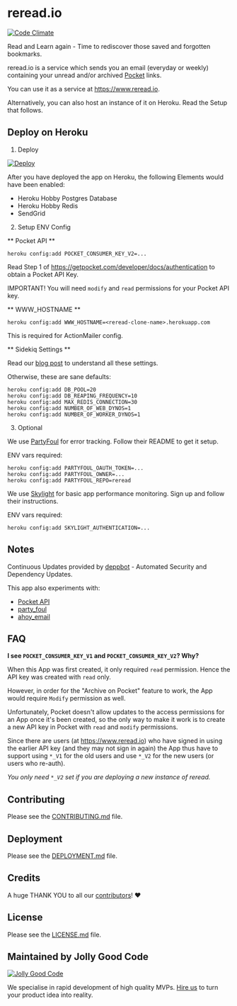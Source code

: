 # reread.io

[![Code Climate](https://codeclimate.com/github/jollygoodcode/reread/badges/gpa.svg)](https://codeclimate.com/github/jollygoodcode/reread)

Read and Learn again - Time to rediscover those saved and forgotten bookmarks. 

reread.io is a service which sends you an email (everyday or weekly) containing your unread and/or archived [Pocket](https://getpocket.com) links.

You can use it as a service at https://www.reread.io.

Alternatively, you can also host an instance of it on Heroku. Read the Setup that follows.

## Deploy on Heroku

1. Deploy

[![Deploy](https://www.herokucdn.com/deploy/button.svg)](https://heroku.com/deploy)
  
After you have deployed the app on Heroku, the following Elements would have been enabled:

- Heroku Hobby Postgres Database
- Heroku Hobby Redis
- SendGrid

2. Setup ENV Config

** Pocket API **

```
heroku config:add POCKET_CONSUMER_KEY_V2=...
```

Read Step 1 of https://getpocket.com/developer/docs/authentication to obtain a Pocket API Key.

IMPORTANT! You will need `modify` and `read` permissions for your Pocket API key.

** WWW_HOSTNAME **

```
heroku config:add WWW_HOSTNAME=<reread-clone-name>.herokuapp.com
```

This is required for ActionMailer config.

** Sidekiq Settings **

Read our [blog post](http://jollygoodcode.com/blog/2015/12/08/optimum-sidekiq-configuration-on-heroku-with-puma.html) to understand all these settings.

Otherwise, these are sane defaults:

```
heroku config:add DB_POOL=20
heroku config:add DB_REAPING_FREQUENCY=10
heroku config:add MAX_REDIS_CONNECTION=30
heroku config:add NUMBER_OF_WEB_DYNOS=1
heroku config:add NUMBER_OF_WORKER_DYNOS=1
```

3. Optional

We use [PartyFoul](https://github.com/dockyard/party_foul) for error tracking. Follow their README to get it setup.

ENV vars required:

```
heroku config:add PARTYFOUL_OAUTH_TOKEN=...
heroku config:add PARTYFOUL_OWNER=...
heroku config:add PARTYFOUL_REPO=reread
```

We use [Skylight](https://www.skylight.io) for basic app performance monitoring. Sign up and follow their instructions.
 
ENV vars required: 

```
heroku config:add SKYLIGHT_AUTHENTICATION=...
```

## Notes

Continuous Updates provided by [deppbot](https://www.deppbot.com) - Automated Security and Dependency Updates.

This app also experiments with:

- [Pocket API](https://getpocket.com/developer/)
- [party_foul](https://github.com/dockyard/party_foul)
- [ahoy_email](https://github.com/ankane/ahoy_email)

## FAQ

**I see `POCKET_CONSUMER_KEY_V1` and `POCKET_CONSUMER_KEY_V2`? Why?**

When this App was first created, it only required `read` permission.
Hence the API key was created with `read` only.

However, in order for the "Archive on Pocket" feature to work,
the App would require `Modify` permission as well.

Unfortunately, Pocket doesn't allow updates to the access permissions for an App once it's been created,
so the only way to make it work is to create a new API key in Pocket with `read` and `modify` permissions.

Since there are users (at https://www.reread.io) who have signed in using the earlier API key (and they may not sign in again) 
the App thus have to support using `*_V1` for the old users and use `*_V2` for the new users (or users who re-auth).
                                   
_You only need `*_V2` set if you are deploying a new instance of reread._ 

## Contributing

Please see the [CONTRIBUTING.md](/CONTRIBUTING.md) file.

## Deployment

Please see the [DEPLOYMENT.md](/DEPLOYMENT.md) file.

## Credits

A huge THANK YOU to all our [contributors](https://github.com/jollygoodcode/reread/graphs/contributors)! :heart:

## License

Please see the [LICENSE.md](/LICENSE.md) file.

## Maintained by Jolly Good Code

[![Jolly Good Code](https://cloud.githubusercontent.com/assets/1000669/9362336/72f9c406-46d2-11e5-94de-5060e83fcf83.jpg)](http://www.jollygoodcode.com)

We specialise in rapid development of high quality MVPs. [Hire us](http://www.jollygoodcode.com/#get-in-touch) to turn your product idea into reality. 
